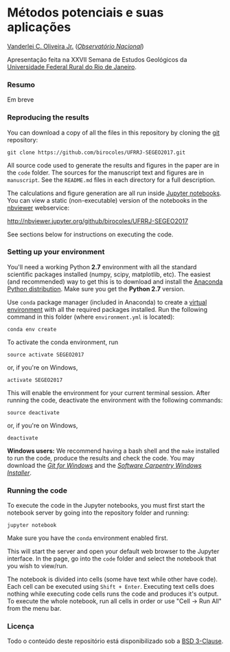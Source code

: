 # Métodos potenciais e suas aplicações

[Vanderlei C. Oliveira Jr.](http://www.pinga-lab.org/people/oliveira-jr.html)
([*Observatório Nacional*](http://www.on.br/index.php/pt-br/))

Apresentação feita na XXVII Semana de Estudos Geológicos da [Universidade
Federal Rural do Rio de Janeiro](http://portal.ufrrj.br/).

### Resumo

Em breve


### Reproducing the results

You can download a copy of all the files in this repository by cloning the
[git](https://git-scm.com/) repository:

    git clone https://github.com/birocoles/UFRRJ-SEGEO2017.git


All source code used to generate the results and figures in the paper are in
the `code` folder. The sources for the manuscript text and figures are in `manuscript`.
See the `README.md` files in each directory for a full description.

The calculations and figure generation are all run inside
[Jupyter notebooks](http://jupyter.org/).
You can view a static (non-executable) version of the notebooks in the
[nbviewer](https://nbviewer.jupyter.org/) webservice:

http://nbviewer.jupyter.org/github/birocoles/UFRRJ-SEGEO2017

See sections below for instructions on executing the code.


### Setting up your environment

You'll need a working Python **2.7** environment with all the standard
scientific packages installed (numpy, scipy, matplotlib, etc).  The easiest
(and recommended) way to get this is to download and install the
[Anaconda Python distribution](http://continuum.io/downloads#all).
Make sure you get the **Python 2.7** version.

Use `conda` package manager (included in Anaconda) to create a
[virtual environment](https://conda.io/docs/using/envs.html) with
all the required packages installed.
Run the following command in this folder (where `environment.yml`
is located):

    conda env create

To activate the conda environment, run

    source activate SEGEO2017

or, if you're on Windows,

    activate SEGEO2017

This will enable the environment for your current terminal session.
After running the code, deactivate the environment with the following
commands:

    source deactivate

or, if you're on Windows,

    deactivate


**Windows users:** We recommend having a bash shell and the `make` installed
to run the code, produce the results and check the code. You may download the
[*Git for Windows*](https://git-for-windows.github.io/) and the
[*Software Carpentry Windows Installer*](https://github.com/swcarpentry/windows-installer/releases).


### Running the code

To execute the code in the Jupyter notebooks, you must first start the
notebook server by going into the repository folder and running:

    jupyter notebook

Make sure you have the `conda` environment enabled first.

This will start the server and open your default web browser to the Jupyter
interface. In the page, go into the `code` folder and select the
notebook that you wish to view/run.

The notebook is divided into cells (some have text while other have code).
Each cell can be executed using `Shift + Enter`.
Executing text cells does nothing while executing code cells runs the code
and produces it's output.
To execute the whole notebook, run all cells in order or use "Cell -> Run All"
from the menu bar.


### Licença

Todo o conteúdo deste repositório está disponibilizado sob a [BSD 3-Clause](https://github.com/birocoles/UFRRJ-SEGEO2017/blob/master/LICENSE).
